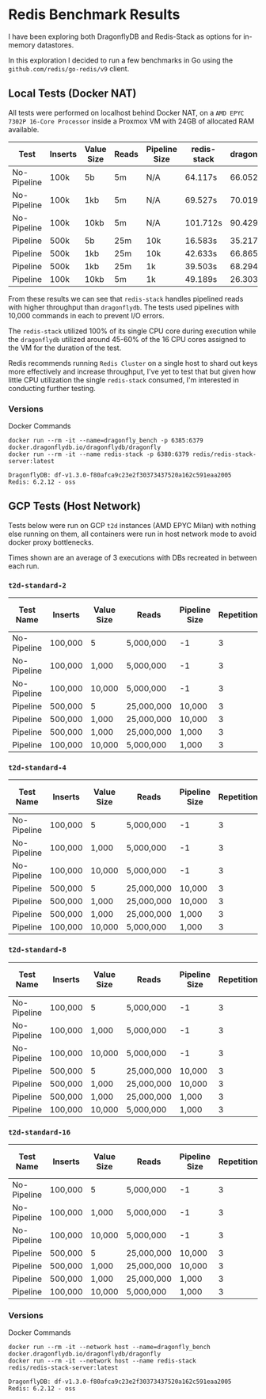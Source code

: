 # Redis Benchmark Results

I have been exploring both DragonflyDB and Redis-Stack as options for in-memory datastores.

In this exploration I decided to run a few benchmarks in Go using the `github.com/redis/go-redis/v9` client.

## Local Tests (Docker NAT)

All tests were performed on localhost behind Docker NAT, on a `AMD EPYC 7302P 16-Core Processor` inside a Proxmox VM with 24GB of allocated RAM available.

| Test         | Inserts | Value Size | Reads | Pipeline Size | redis-stack | dragonflydb |
|--------------|---------|------------|-------|---------------|-------------|-------------|
| No-Pipeline  | 100k    | 5b         | 5m    | N/A           | 64.117s     | 66.052s     |
| No-Pipeline  | 100k    | 1kb        | 5m    | N/A           | 69.527s     | 70.019s     |
| No-Pipeline  | 100k    | 10kb       | 5m    | N/A           | 101.712s    | 90.429s     |
| Pipeline     | 500k    | 5b         | 25m   | 10k           | 16.583s     | 35.217s     |
| Pipeline     | 500k    | 1kb        | 25m   | 10k           | 42.633s     | 66.865s     |
| Pipeline     | 500k    | 1kb        | 25m   | 1k            | 39.503s     | 68.294s     |
| Pipeline     | 100k    | 10kb       | 5m    | 1k            | 49.189s     | 26.303s     |

From these results we can see that `redis-stack` handles pipelined reads with higher throughput than `dragonflydb`. The tests used pipelines with 10,000 commands in each to prevent I/O errors.

The `redis-stack` utilized 100% of its single CPU core during execution while the `dragonflydb` utilized around 45-60% of the 16 CPU cores assigned to the VM for the duration of the test.

Redis recommends running `Redis Cluster` on a single host to shard out keys more effectively and increase throughput, I've yet to test that but given how little CPU utilization the single `redis-stack` consumed, I'm interested in conducting further testing.

### Versions
Docker Commands
```
docker run --rm -it --name=dragonfly_bench -p 6385:6379 docker.dragonflydb.io/dragonflydb/dragonfly
docker run --rm -it --name redis-stack -p 6380:6379 redis/redis-stack-server:latest
```

```
DragonflyDB: df-v1.3.0-f80afca9c23e2f30373437520a162c591eaa2005
Redis: 6.2.12 - oss
```


## GCP Tests (Host Network)

Tests below were run on GCP `t2d` instances (AMD EPYC Milan) with nothing else running on them, all containers were run in host network mode to avoid docker proxy bottlenecks.

Times shown are an average of 3 executions with DBs recreated in between each run.

### `t2d-standard-2`

| Test Name   | Inserts | Value Size | Reads      | Pipeline Size | Repetitions | redis-stack (write) | dragonfly (write) | redis-stack (read) | dragonfly (read) |
|-------------|---------|------------|------------|---------------|-------------|---------------------|-------------------|--------------------|------------------|
| No-Pipeline | 100,000 | 5          | 5,000,000  | -1            | 3           | 4.106s              | 6.427s            | 44.442s            | 78.345s          |
| No-Pipeline | 100,000 | 1,000      | 5,000,000  | -1            | 3           | 4.002s              | 6.516s            | 45.847s            | 84.976s          |
| No-Pipeline | 100,000 | 10,000     | 5,000,000  | -1            | 3           | 5.058s              | 8.190s            | 77.472s            | 133.798s         |
| Pipeline    | 500,000 | 5          | 25,000,000 | 10,000        | 3           | 1.488s              | 8.813s            | 15.443s            | 34.237s          |
| Pipeline    | 500,000 | 1,000      | 25,000,000 | 10,000        | 3           | 2.247s              | 11.023s           | 36.344s            | 56.709s          |
| Pipeline    | 500,000 | 1,000      | 25,000,000 | 1,000         | 3           | 2.393s              | 8.879s            | 35.333s            | 78.564s          |
| Pipeline    | 100,000 | 10,000     | 5,000,000  | 1,000         | 3           | 1.588s              | 3.848s            | 36.134s            | 36.020s          |


### `t2d-standard-4`

| Test Name   | Inserts | Value Size | Reads      | Pipeline Size | Repetitions | redis-stack (write) | dragonfly (write) | redis-stack (read) | dragonfly (read) |
|-------------|---------|------------|------------|---------------|-------------|---------------------|-------------------|--------------------|------------------|
| No-Pipeline | 100,000 | 5          | 5,000,000  | -1            | 3           | 4.307s              | 7.780s            | 46.0463s           | 85.603s          |
| No-Pipeline | 100,000 | 1,000      | 5,000,000  | -1            | 3           | 4.482s              | 7.989s            | 50.594s            | 90.717s          |
| No-Pipeline | 100,000 | 10,000     | 5,000,000  | -1            | 3           | 6.260s              | 9.310s            | 85.990s            | 142.115s         |
| Pipeline    | 500,000 | 5          | 25,000,000 | 10,000        | 3           | 1.538s              | 12.625s           | 15.214s            | 37.685s          |
| Pipeline    | 500,000 | 1,000      | 25,000,000 | 10,000        | 3           | 2.290s              | 14.342s           | 37.069s            | 64.967s          |
| Pipeline    | 500,000 | 1,000      | 25,000,000 | 1,000         | 3           | 2.470s              | 12.218s           | 35.964s            | 142.487s         |
| Pipeline    | 100,000 | 10,000     | 5,000,000  | 1,000         | 3           | 1.644s              | 4.160s            | 37.156s            | 41.889s          |

### `t2d-standard-8`

| Test Name   | Inserts | Value Size | Reads      | Pipeline Size | Repetitions | redis-stack (write) | dragonfly (write) | redis-stack (read) | dragonfly (read) |
|-------------|---------|------------|------------|---------------|-------------|---------------------|-------------------|--------------------|------------------|
| No-Pipeline | 100,000 | 5          | 5,000,000  | -1            | 3           | 3.602s              | 7.468s            | 27.297s            | 22.250s          |
| No-Pipeline | 100,000 | 1,000      | 5,000,000  | -1            | 3           | 3.678s              | 7.619s            | 29.751s            | 24.723s          |
| No-Pipeline | 100,000 | 10,000     | 5,000,000  | -1            | 3           | 4.765s              | 8.887s            | 43.024s            | 40.605s          |
| Pipeline    | 500,000 | 5          | 25,000,000 | 10,000        | 3           | 1.480s              | 15.327s           | 13.444s            | 12.918s          |
| Pipeline    | 500,000 | 1,000      | 25,000,000 | 10,000        | 3           | 2.266s              | 17.051s           | 32.299s            | 21.063s          |
| Pipeline    | 500,000 | 1,000      | 25,000,000 | 1,000         | 3           | 2.332s              | 14.921s           | 30.711s            | 39.722s          |
| Pipeline    | 100,000 | 10,000     | 5,000,000  | 1,000         | 3           | 1.472s              | 3.873s            | 38.814s            | 14.283s          |

### `t2d-standard-16`

| Test Name   | Inserts | Value Size | Reads      | Pipeline Size | Repetitions | redis-stack (write) | dragonfly (write) | redis-stack (read) | dragonfly (read) |
|-------------|---------|------------|------------|---------------|-------------|---------------------|-------------------|--------------------|------------------|
| No-Pipeline | 100,000 | 5          | 5,000,000  | -1            | 3           | 3.815s              | 8.345s            | 29.162s            | 21.100s          |
| No-Pipeline | 100,000 | 1,000      | 5,000,000  | -1            | 3           | 4.054s              | 8.197s            | 31.351s            | 23.126s          |
| No-Pipeline | 100,000 | 10,000     | 5,000,000  | -1            | 3           | 5.419s              | 9.741s            | 44.718s            | 33.335s          |
| Pipeline    | 500,000 | 5          | 25,000,000 | 10,000        | 3           | 1.304s              | 20.265s           | 12.301s            | 12.927s          |
| Pipeline    | 500,000 | 1,000      | 25,000,000 | 10,000        | 3           | 2.072s              | 21.752s           | 30.933s            | 20.841s          |
| Pipeline    | 500,000 | 1,000      | 25,000,000 | 1,000         | 3           | 2.091s              | 19.244s           | 27.827s            | 39.162s          |
| Pipeline    | 100,000 | 10,000     | 5,000,000  | 1,000         | 3           | 1.339s              | 4.534s            | 35.128s            | 13.063s          |


### Versions
Docker Commands
```
docker run --rm -it --network host --name=dragonfly_bench   docker.dragonflydb.io/dragonflydb/dragonfly
docker run --rm -it --network host --name redis-stack       redis/redis-stack-server:latest
```

```
DragonflyDB: df-v1.3.0-f80afca9c23e2f30373437520a162c591eaa2005
Redis: 6.2.12 - oss
```
